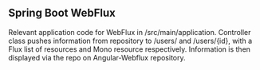 ## Spring Boot WebFlux

Relevant application code for WebFlux in /src/main/application. Controller class pushes information from repository to /users/ and /users/{id}, with a Flux list of resources and Mono resource respectively. Information is then displayed via the repo on Angular-Webflux repository.
